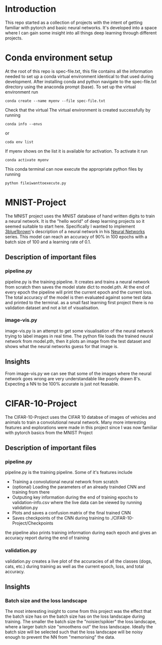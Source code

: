 # Introduction
This repo started as a collection of projects with the intent of getting familiar with pytorch and basic neural networks.
It's developed into a space where I can gain some insight into all things deep learning through different projects.
# Conda environment setup
At the root of this repo is spec-file.txt, this file contains all the information needed to set up a conda virtual environment identical to that used during development.
After installing conda and python navigate to the spec-file.txt directory using the anaconda prompt (base). To set up the virtual environment run

`conda create --name myenv --file spec-file.txt`

Check that the virtual The virtual environment is created successfully by running
  
`conda info --envs` 
  
or 
  
`coda env list`
  
If myenv shows on the list it is available for activation. To activate it run

`conda activate myenv`

This conda terminal can now execute the appropriate python files by running

`python fileiwanttoexecute.py`

# MNIST-Project
The MNIST project uses the MNIST database of hand written digits to train a neural network. It is the "hello world" of deep learning projects 
so it seemed suitable to start here. Specifically I wanted to implement 
[3blue1brown](https://www.youtube.com/c/3blue1brown)'s description of a neural network in his [Neural Networks](https://www.youtube.com/playlist?list=PLZHQObOWTQDNU6R1_67000Dx_ZCJB-3pi)
 series. This model can reach an accuracy of 90% in 100 epochs with a batch size of 100 and a learning rate of 0.1.
 
## Description of important files
### pipeline.py

pipeline.py is the training pipeline. It creates and trains a neural network from scratch then saves the model state dict to
model.pth. At the end of every epoch the pipeline will print the current epoch and the current loss. The total accuracy of the
model is then evaluated against some test data and printed to the terminal.
as a small fast learning first project there is no validation dataset and not a lot of visualisation.

### image-vis.py

image-vis.py is an attempt to get some visualisation of the neural network trying to label images in real time. The python file
loads the trained neural network from model.pth, then it plots an image from the test dataset and shows what the neural networks 
guess for that image is.

## Insights
From image-vis.py we can see that some of the images where the neural network goes wrong are very understandable like poorly drawn 8's. 
Expecting a NN to be 100% accurate is just not feasable. 

# CIFAR-10-Project
The CIFAR-10-Project uses the CIFAR 10 databse of images of vehicles and animals to train a convolutional neural network. Many more interesting features and explorations were made in this 
project since I was now familiar with pytorch basics from the MNIST Project 

## Description of important files

### pipeline.py

pipeline.py is the training pipeline. Some of it's features include
* Training a convolutional neural network from scratch
* (optional) Loading the parameters of an already trainded CNN and training from there
* Outputing key information during the end of training epochs to validation-info.csv where the live data can be viewed by running validation.py
* Plots and saves a confusion matrix of the final trained CNN
* Saves checkpoints of the CNN during training to ./CIFAR-10-Project/Checkpoints

the pipeline also prints training information during each epoch and gives an accuracy report during the end of training

### validation.py

validation.py creates a live plot of the accuracies of all the classes (dogs, cats, etc.) during training as well as the current epoch, loss, and total accuracy.
## Insights

### Batch size and the loss landscape

The most interesting insight to come from this project was the effect that the batch size has on the batch size has on the loss landscape during training. 
The smaller the batch size the "noisier/spikier" the loss landscape, where a larger batch size "smoothens out" the loss landscape. Ideally the batch size will be selected
such that the loss landscape will be noisy enough to prevent the NN from "memorising" the data.

